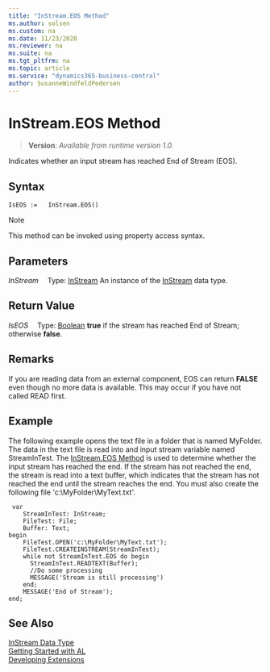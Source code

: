 ```yaml
---
title: "InStream.EOS Method"
ms.author: solsen
ms.custom: na
ms.date: 11/23/2020
ms.reviewer: na
ms.suite: na
ms.tgt_pltfrm: na
ms.topic: article
ms.service: "dynamics365-business-central"
author: SusanneWindfeldPedersen
---
```

[//]: # (START>DO_NOT_EDIT)
[//]: # (IMPORTANT:Do not edit any of the content between here and the END>DO_NOT_EDIT.)
[//]: # (Any modifications should be made in the .xml files in the ModernDev repo.)
# InStream.EOS Method
> **Version**: _Available from runtime version 1.0._

Indicates whether an input stream has reached End of Stream (EOS).


## Syntax
```
IsEOS :=   InStream.EOS()
```
> [!NOTE]
> This method can be invoked using property access syntax.

## Parameters
*InStream*
&emsp;Type: [InStream](instream-data-type.md)
An instance of the [InStream](instream-data-type.md) data type.

## Return Value
*IsEOS*
&emsp;Type: [Boolean](../boolean/boolean-data-type.md)
**true** if the stream has reached End of Stream; otherwise **false**.


[//]: # (IMPORTANT: END>DO_NOT_EDIT)

## Remarks  
 If you are reading data from an external component, EOS can return **FALSE** even though no more data is available. This may occur if you have not called READ first.  
  
## Example  
 The following example opens the text file in a folder that is named MyFolder. The data in the text file is read into and input stream variable named StreamInTest. The [InStream.EOS Method](../../methods/devenv-instream.eos-method.md) is used to determine whether the input stream has reached the end. If the stream has not reached the end, the stream is read into a text buffer, which indicates that the stream has not reached the end until the stream reaches the end. You must also create the following file 'c:\\MyFolder\\MyText.txt'.  

```
 var
    StreamInTest: InStream;
    FileTest: File;
    Buffer: Text;
begin
    FileTest.OPEN('c:\MyFolder\MyText.txt');  
    FileTest.CREATEINSTREAM(StreamInTest);  
    while not StreamInTest.EOS do begin 
      StreamInTest.READTEXT(Buffer);  
      //Do some processing  
      MESSAGE('Stream is still processing')  
    end;  
    MESSAGE('End of Stream');  
end;
```  
  

## See Also
[InStream Data Type](instream-data-type.md)  
[Getting Started with AL](../../devenv-get-started.md)  
[Developing Extensions](../../devenv-dev-overview.md)